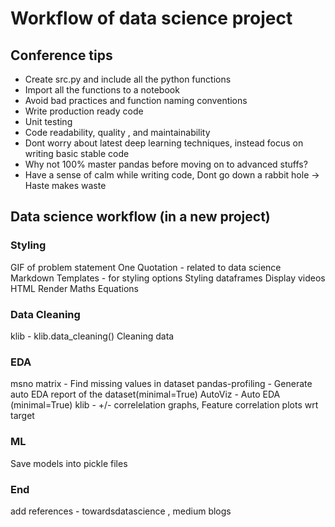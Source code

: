 # Workflow of data science project

## Conference tips

- Create src.py and include all the python functions
- Import all the functions to a notebook
- Avoid bad practices and function naming conventions
- Write production ready code
- Unit testing
- Code readability, quality , and maintainability
- Dont worry about latest deep learning techniques, instead focus on writing basic stable code
- Why not 100% master pandas before moving on to advanced stuffs?
- Have a sense of calm while writing code, Dont go down a rabbit hole -> Haste makes waste

## Data science workflow (in a new project)

### Styling

GIF of problem statement
One Quotation - related to data science
Markdown Templates - for styling options
Styling dataframes
Display videos HTML
Render Maths Equations

### Data Cleaning

klib - klib.data_cleaning() Cleaning data

### EDA

msno matrix - Find missing values in dataset
pandas-profiling - Generate auto EDA report of the dataset(minimal=True)
AutoViz - Auto EDA (minimal=True)
klib - +/- correlelation graphs, Feature correlation plots wrt target

### ML

Save models into pickle files

### End

add references - towardsdatascience , medium blogs
